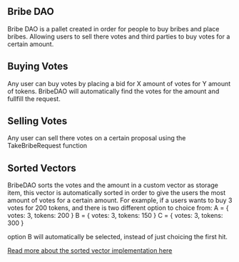 
## Bribe DAO

Bribe DAO is a pallet created in order for people to buy bribes and place bribes.  Allowing users to sell there votes and third parties to buy votes
for a certain amount.  


## Buying Votes    
Any user can buy votes by placing a bid for X amount of votes for Y amount of tokens.
BribeDAO will automatically find the votes for the amount and fullfill the request. 


## Selling Votes   
Any user can sell there votes on a certain proposal using the TakeBribeRequest function



## Sorted Vectors   
BribeDAO sorts the votes and the amount in a custom vector as storage item, this vector is automatically sorted in order to give the users the most amount of votes for a certain amount. 
For example, if a users wants to buy 3 votes for 200 tokens, and there is two different option to choice from:
A = { votes: 3, tokens: 200 }
B = { votes: 3, tokens: 150 }
C = { votes: 3, tokens: 300 }

option B will automatically be selected, instead of just choicing the first hit.  


[Read more about the sorted vector implementation here](sortedvec.md)

